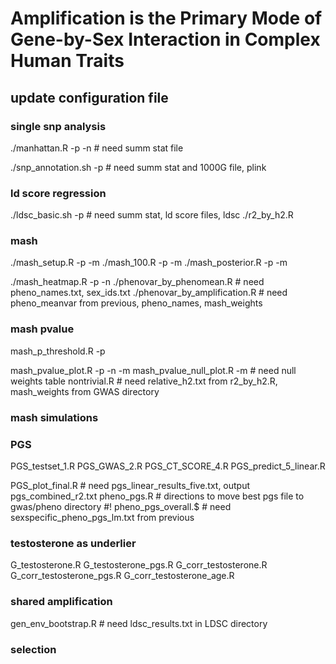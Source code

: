 # Amplification is the Primary Mode of Gene-by-Sex Interaction in Complex Human Traits

## update configuration file 

### single snp analysis
./manhattan.R -p -n
    # need summ stat file

./snp_annotation.sh -p
    # need summ stat and 1000G file, plink

### ld score regression
./ldsc_basic.sh -p
    # need summ stat, ld score files, ldsc
./r2_by_h2.R

### mash
./mash_setup.R -p -m
./mash_100.R -p -m
./mash_posterior.R -p -m

./mash_heatmap.R -p -n
./phenovar_by_phenomean.R
    # need pheno_names.txt, sex_ids.txt
./phenovar_by_amplification.R
    # need pheno_meanvar from previous, pheno_names, mash_weights

### mash pvalue
mash_p_threshold.R -p

mash_pvalue_plot.R -p -n -m
mash_pvalue_null_plot.R -m 
    # need null weights table
nontrivial.R
    # need relative_h2.txt from r2_by_h2.R, mash_weights from GWAS directory

### mash simulations


### PGS 
PGS_testset_1.R
PGS_GWAS_2.R
PGS_CT_SCORE_4.R
PGS_predict_5_linear.R

PGS_plot_final.R
    # need pgs_linear_results_five.txt, output pgs_combined_r2.txt
pheno_pgs.R
    # directions to move best pgs file to gwas/pheno directory    #!
pheno_pgs_overall.$
    # need sexspecific_pheno_pgs_lm.txt from previous

### testosterone as underlier
G_testosterone.R
G_testosterone_pgs.R
G_corr_testosterone.R
G_corr_testosterone_pgs.R
G_corr_testosterone_age.R

### shared amplification
gen_env_bootstrap.R 
    # need ldsc_results.txt in LDSC directory

### selection

